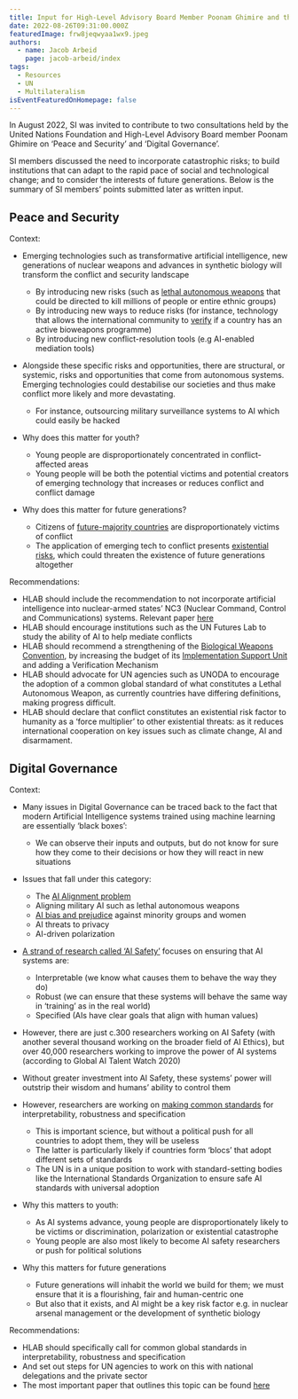 ```yaml
---
title: Input for High-Level Advisory Board Member Poonam Ghimire and the UN Foundation
date: 2022-08-26T09:31:00.000Z
featuredImage: frw8jeqwyaa1wx9.jpeg
authors:
  - name: Jacob Arbeid
    page: jacob-arbeid/index
tags:
  - Resources
  - UN
  - Multilateralism
isEventFeaturedOnHomepage: false
---
```

In August 2022, SI was invited to contribute to two consultations held by the United Nations Foundation and High-Level Advisory Board member Poonam Ghimire on ‘Peace and Security’ and ‘Digital Governance’. 

SI members discussed the need to incorporate catastrophic risks; to build institutions that can adapt to the rapid pace of social and technological change; and to consider the interests of future generations. Below is the summary of SI members’ points submitted later as written input.

## Peace and Security

Context:

* Emerging technologies such as transformative artificial intelligence, new generations of nuclear weapons and advances in synthetic biology will transform the conflict and security landscape
  * By introducing new risks (such as [lethal autonomous weapons](https://futureoflife.org/lethal-autonomous-weapons-systems/) that could be directed to kill millions of people or entire ethnic groups)
  * By introducing new ways to reduce risks (for instance, technology that allows the international community to [verify](http://www.vertic.org/media/assets/TV/TV89.pdf) if a country has an active bioweapons programme)
  * By introducing new conflict-resolution tools (e.g AI-enabled mediation tools)

* Alongside these specific risks and opportunities, there are structural, or systemic, risks and opportunities that come from autonomous systems. Emerging technologies could destabilise our societies and thus make conflict more likely and more devastating.
  * For instance, outsourcing military surveillance systems to AI which could easily be hacked

* Why does this matter for youth?
  * Young people are disproportionately concentrated in conflict-affected areas
  * Young people will be both the potential victims and potential creators of emerging technology that increases or reduces conflict and conflict damage

* Why does this matter for future generations?
  * Citizens of [future-majority countries](https://unfoundation.org/our-common-agenda/population-futures-report/) are disproportionately victims of conflict
  * The application of emerging tech to conflict presents [existential risks](https://futureoflife.org/background/existential-risk/), which could threaten the existence of future generations altogether

Recommendations:

* HLAB should include the recommendation to not incorporate artificial intelligence into nuclear-armed states’ NC3 (Nuclear Command, Control and Communications) systems. Relevant paper [here](https://www.cser.ac.uk/media/uploads/files/Avin_Amadae_Autonomy_and_machine_learning_at_the_interface_of_nuclear_weapons_computers_and_people.pdf)
* HLAB should encourage institutions such as the UN Futures Lab to study the ability of AI to help mediate conflicts
* HLAB should recommend a strengthening of the [Biological Weapons Convention](https://www.nti.org/analysis/articles/biological-weapons-convention/), by increasing the budget of its [Implementation Support Unit](https://www.un.org/disarmament/biological-weapons/implementation-support-unit/) and adding a Verification Mechanism
* HLAB should advocate for UN agencies such as UNODA to encourage the adoption of a common global standard of what constitutes a Lethal Autonomous Weapon, as currently countries have differing definitions, making progress difficult.
* HLAB should declare that conflict constitutes an existential risk factor to humanity as a ‘force multiplier’ to other existential threats: as it reduces international cooperation on key issues such as climate change, AI and disarmament.

## **Digital Governance**

Context:

* Many issues in Digital Governance can be traced back to the fact that modern Artificial Intelligence systems trained using machine learning are essentially ‘black boxes’:
  * We can observe their inputs and outputs, but do not know for sure how they come to their decisions or how they will react in new situations

* Issues that fall under this category:
  * The [AI Alignment problem](https://brianchristian.org/the-alignment-problem/)
  * Aligning military AI such as lethal autonomous weapons 
  * [AI bias and prejudice](https://partnershiponai.org/program/inclusive-research-design/) against minority groups and women
  * AI threats to privacy
  * AI-driven polarization 

* [A strand of research called ‘AI Safety’](https://cset.georgetown.edu/wp-content/uploads/CSET-Key-Concepts-in-AI-Safety-An-Overview.pdf) focuses on ensuring that AI systems are: 
  * Interpretable (we know what causes them to behave the way they do)
  * Robust (we can ensure that these systems will behave the same way in ‘training’ as in the real world)
  * Specified (AIs have clear goals that align with human values)

* However, there are just c.300 researchers working on AI Safety (with another several thousand working on the broader field of AI Ethics), but over 40,000 researchers working to improve the power of AI systems (according to Global AI Talent Watch 2020)

* Without greater investment into AI Safety, these systems’ power will outstrip their wisdom and humans’ ability to control them

* However, researchers are working on [making common standards](https://www.fhi.ox.ac.uk/wp-content/uploads/Standards_-FHI-Technical-Report.pdf) for interpretability, robustness and specification
  * This is important science, but without a political push for all countries to adopt them, they will be useless
  * The latter is particularly likely if countries form ‘blocs’ that adopt different sets of standards
  * The UN is in a unique position to work with standard-setting bodies like the International Standards Organization to ensure safe AI standards with universal adoption

* Why this matters to youth:
  * As AI systems advance, young people are disproportionately likely to be victims or discrimination, polarization or existential catastrophe
  * Young people are also most likely to become AI safety researchers or push for political solutions

* Why this matters for future generations
  * Future generations will inhabit the world we build for them; we must ensure that it is a flourishing, fair and human-centric one
  * But also that it exists, and AI might be a key risk factor e.g. in nuclear arsenal management or the development of synthetic biology

Recommendations:

* HLAB should specifically call for common global standards in interpretability, robustness and specification 
* And set out steps for UN agencies to work on this with national delegations and the private sector
* The most important paper that outlines this topic can be found [here](https://www.fhi.ox.ac.uk/wp-content/uploads/Standards_-FHI-Technical-Report.pdf)